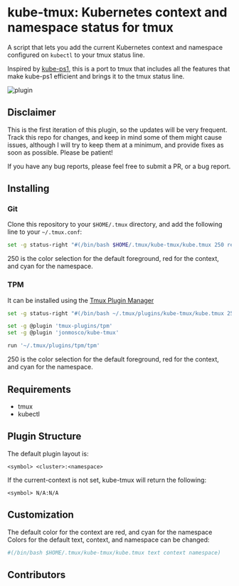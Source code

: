 # kube-tmux: Kubernetes context and namespace status for tmux

A script that lets you add the current Kubernetes context and namespace configured
on `kubectl` to your tmux status line.

Inspired by [kube-ps1](https://github.com/jonmosco/kube-ps1), this is a port
to tmux that includes all the features that make kube-ps1 efficient and brings
it to the tmux status line.

![plugin](img/screenshot4.png)

## Disclaimer

This is the first iteration of this plugin, so the updates will be very
frequent.  Track this repo for changes, and keep in mind some of them
might cause issues, although I will try to keep them at a minimum, and provide
fixes as soon as possible. Please be patient! 

If you have any bug reports, please feel free to submit a PR, or a bug report.

## Installing

### Git

Clone this repository to your `$HOME/.tmux` directory, and add the following line to your `~/.tmux.conf`:

```bash
set -g status-right "#(/bin/bash $HOME/.tmux/kube-tmux/kube.tmux 250 red cyan)"
```

250 is the color selection for the default foreground, red for the context,
and cyan for the namespace.

### TPM

It can be installed using the [Tmux Plugin Manager](https://github.com/tmux-plugins/tpm)

```bash
set -g status-right "#(/bin/bash ~/.tmux/plugins/kube-tmux/kube.tmux 250 red cyan)"

set -g @plugin 'tmux-plugins/tpm'
set -g @plugin 'jonmosco/kube-tmux'

run '~/.tmux/plugins/tpm/tpm'
```

250 is the color selection for the default foreground, red for the context,
and cyan for the namespace.

## Requirements

* tmux
* kubectl

## Plugin Structure

The default plugin layout is:

```
<symbol> <cluster>:<namespace>
```

If the current-context is not set, kube-tmux will return the following:

```
<symbol> N/A:N/A
```

## Customization
The default color for the context are red, and cyan for the namespace
Colors for the default text, context, and namespace can be changed:

```bash
#(/bin/bash $HOME/.tmux/kube-tmux/kube.tmux text context namespace)
```

## Contributors

